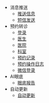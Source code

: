 - 消息推送
    - [推送信息](/消息推送/推送信息对象.md)
    - [短信发送](/消息推送/短信发送记录.md)
- 预约转诊
    - [登录](/预约转诊/登录.md)
    - [医生](/预约转诊/医生.md)
    - [医院](/预约转诊/医院.md)
    - [科室](/预约转诊/科室.md)
    - [预约记录](/预约转诊/预约记录.md)
    - [预约操作日志](/预约转诊/预约操作日志.md)
    - [微信登录](/预约转诊/微信登录.md)
- AI眼底
    - [眼底报告](/AI眼底/眼底报告.md)  
- 自动更新
    - [自动更新](/自动更新/眼底报告.md)  
       
    
    